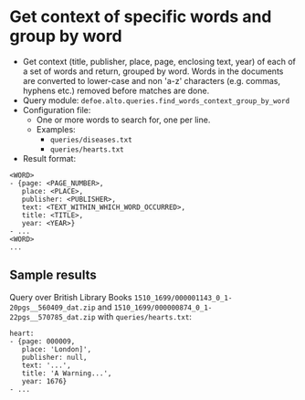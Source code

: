 # Get context of specific words and group by word

* Get context (title, publisher, place, page, enclosing text, year) of each of a set of words and return, grouped by word. Words in the documents are converted to lower-case and non 'a-z' characters (e.g. commas, hyphens etc.) removed before matches are done.
* Query module: `defoe.alto.queries.find_words_context_group_by_word`
* Configuration file:
  - One or more words to search for, one per line.
  - Examples:
    - `queries/diseases.txt`
    - `queries/hearts.txt`
* Result format:

```
<WORD>
- {page: <PAGE_NUMBER>,
   place: <PLACE>,
   publisher: <PUBLISHER>,
   text: <TEXT_WITHIN_WHICH_WORD_OCCURRED>,
   title: <TITLE>,
   year: <YEAR>}
- ...
<WORD>
...
```

## Sample results

Query over British Library Books `1510_1699/000001143_0_1-20pgs__560409_dat.zip` and `1510_1699/000000874_0_1-22pgs__570785_dat.zip` with `queries/hearts.txt`:

```
heart:
- {page: 000009,
   place: 'London]',
   publisher: null,
   text: '...',
   title: 'A Warning...',
   year: 1676}
- ...
```
